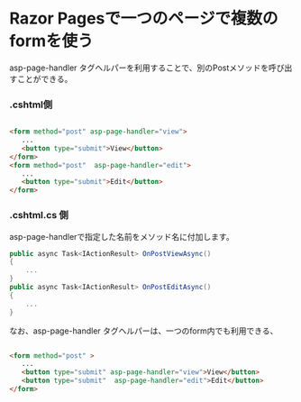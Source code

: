 # Razor Pagesで一つのページで複数のformを使う

asp-page-handler タグヘルパーを利用することで、別のPostメソッドを呼び出すことができる。

### .cshtml側

```html

<form method="post" asp-page-handler="view">
   ...
   <button type="submit">View</button>
</form>  
<form method="post"  asp-page-handler="edit">
   ...
   <button type="submit">Edit</button>
</form>  
```

### .cshtml.cs 側

asp-page-handlerで指定した名前をメソッド名に付加します。


```cs
public async Task<IActionResult> OnPostViewAsync()
{
    ...
}
public async Task<IActionResult> OnPostEditAsync()
{
    ...
}
```

なお、asp-page-handler タグヘルパーは、一つのform内でも利用できる、

```html

<form method="post" >
   ...
   <button type="submit" asp-page-handler="view">View</button>
   <button type="submit"  asp-page-handler="edit">Edit</button>
</form>  
```
